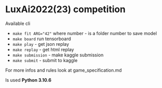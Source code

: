 # LuxAi2022(23) competition

Available cli

- `make fit ARG="42"` where number - is a folder number to save model
- `make board` run tensorboard
- `make play` - get json replay
- `make replay` - get html replay
- `make submission` - make kaggle submission
- `make submit` - submit to kaggle

For more infos and rules look at game_specification.md

Is used **Python 3.10.6**
